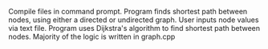 Compile files in command prompt. 
Program finds shortest path between nodes, using either a directed or undirected graph. 
User inputs node values via text file.
Program uses Dijkstra's algorithm to find shortest path between nodes.
Majority of the logic is written in graph.cpp

